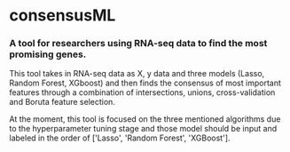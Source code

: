 # consensusML
### A tool for researchers using RNA-seq data to find the most promising genes.


This tool takes in RNA-seq data as X, y data and three models (Lasso, Random Forest, XGboost) and then finds the consensus of most important features through a combination of intersections, unions, cross-validation and Boruta feature selection.

At the moment, this tool is focused on the three mentioned algorithms due to the hyperparameter tuning stage and those model should be input and labeled in the order of ['Lasso', 'Random Forest', 'XGBoost'].
